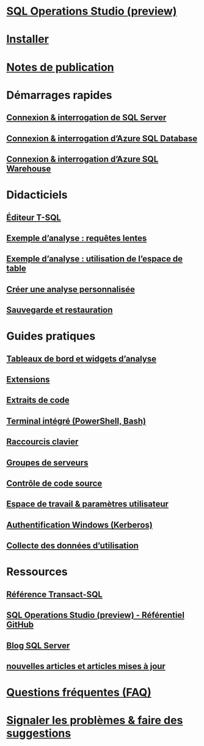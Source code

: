 # [SQL Operations Studio (preview)](what-is.md)
# [Installer](download.md)
# [Notes de publication](release-notes.md)
# Démarrages rapides
## [Connexion & interrogation de SQL Server](quickstart-sql-server.md)
## [Connexion & interrogation d’Azure SQL Database](quickstart-sql-database.md)
## [Connexion & interrogation d’Azure SQL Warehouse](quickstart-sql-dw.md)
# Didacticiels
## [Éditeur T-SQL](tutorial-sql-editor.md) 
## [Exemple d’analyse : requêtes lentes](tutorial-qds-sql-server.md)
## [Exemple d’analyse : utilisation de l’espace de table](tutorial-table-space-sql-server.md)
## [Créer une analyse personnalisée](tutorial-build-custom-insight-sql-server.md) 
## [Sauvegarde et restauration](tutorial-backup-restore-sql-server.md)
# Guides pratiques
## [Tableaux de bord et widgets d’analyse](insight-widgets.md)
## [Extensions](extensions.md)
## [Extraits de code](code-snippets.md)
## [Terminal intégré (PowerShell, Bash)](integrated-terminal.md)
## [Raccourcis clavier](keyboard-shortcuts.md)
## [Groupes de serveurs](server-groups.md)
## [Contrôle de code source](source-control.md)
## [Espace de travail & paramètres utilisateur](settings.md)
## [Authentification Windows (Kerberos)](enable-kerberos.md)
## [Collecte des données d’utilisation](usage-data-collection.md)
# Ressources
## [Référence Transact-SQL](../t-sql/language-reference.md)
## [SQL Operations Studio (preview) - Référentiel GitHub](https://www.github.com/Microsoft/SqlOpsStudio)
## [Blog SQL Server](https://blogs.technet.microsoft.com/dataplatforminsider/)
## [nouvelles articles et articles mises à jour](new-updated-sql-operations-studio.md)
# [Questions fréquentes (FAQ)](faq.md)
# [Signaler les problèmes & faire des suggestions](https://github.com/microsoft/sqlopsstudio/issues)
